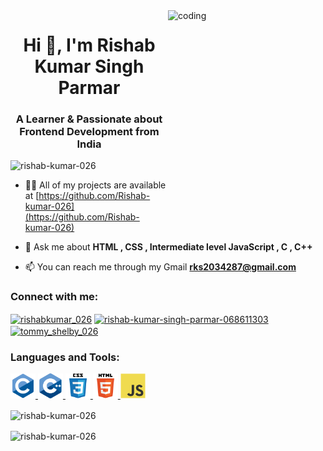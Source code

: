 <img align ="right" alt="coding" width="50%" height="350px" src="https://camo.githubusercontent.com/7de37139d0b4c1ce40865e799b446c0e963a3dd8fb68d239707237c40604fa3d/68747470733a2f2f63646e2e6472696262626c652e636f6d2f75736572732f3733303730332f73637265656e73686f74732f363538313234332f6176656e746f2e676966">
<h1 align="center">Hi 👋, I'm Rishab Kumar Singh Parmar</h1>
<h3 align="center">A Learner & Passionate about Frontend Development from India</h3>

<p align="left"> <img src="https://komarev.com/ghpvc/?username=rishab-kumar-026&label=Profile%20views&color=0e75b6&style=flat" alt="rishab-kumar-026" /> </p>

- 👨‍💻 All of my projects are available at [https://github.com/Rishab-kumar-026](https://github.com/Rishab-kumar-026)

- 💬 Ask me about **HTML , CSS , Intermediate level JavaScript , C , C++**

- 📫 You can reach me through my Gmail **rks2034287@gmail.com**

<h3 align="left">Connect with me:</h3>
<p align="left">
<a href="https://twitter.com/rishabkumar_026" target="blank"><img align="center" src="https://raw.githubusercontent.com/rahuldkjain/github-profile-readme-generator/master/src/images/icons/Social/twitter.svg" alt="rishabkumar_026" height="30" width="40" /></a>
<a href="https://linkedin.com/in/rishab-kumar-singh-parmar-068611303" target="blank"><img align="center" src="https://raw.githubusercontent.com/rahuldkjain/github-profile-readme-generator/master/src/images/icons/Social/linked-in-alt.svg" alt="rishab-kumar-singh-parmar-068611303" height="30" width="40" /></a>
<a href="https://instagram.com/tommy_shelby_026" target="blank"><img align="center" src="https://raw.githubusercontent.com/rahuldkjain/github-profile-readme-generator/master/src/images/icons/Social/instagram.svg" alt="tommy_shelby_026" height="30" width="40" /></a>
</p>

<h3 align="left">Languages and Tools:</h3>
<p align="left"> <a href="https://www.cprogramming.com/" target="_blank" rel="noreferrer"> <img src="https://raw.githubusercontent.com/devicons/devicon/master/icons/c/c-original.svg" alt="c" width="40" height="40"/> </a> <a href="https://www.w3schools.com/cpp/" target="_blank" rel="noreferrer"> <img src="https://raw.githubusercontent.com/devicons/devicon/master/icons/cplusplus/cplusplus-original.svg" alt="cplusplus" width="40" height="40"/> </a> <a href="https://www.w3schools.com/css/" target="_blank" rel="noreferrer"> <img src="https://raw.githubusercontent.com/devicons/devicon/master/icons/css3/css3-original-wordmark.svg" alt="css3" width="40" height="40"/> </a> <a href="https://www.w3.org/html/" target="_blank" rel="noreferrer"> <img src="https://raw.githubusercontent.com/devicons/devicon/master/icons/html5/html5-original-wordmark.svg" alt="html5" width="40" height="40"/> </a> <a href="https://developer.mozilla.org/en-US/docs/Web/JavaScript" target="_blank" rel="noreferrer"> <img src="https://raw.githubusercontent.com/devicons/devicon/master/icons/javascript/javascript-original.svg" alt="javascript" width="40" height="40"/> </a> </p>

<p><img align="center" src="https://github-readme-stats.vercel.app/api/top-langs?username=rishab-kumar-026&show_icons=true&locale=en&layout=compact" alt="rishab-kumar-026" /></p>

<p><img align="center" src="https://github-readme-streak-stats.herokuapp.com/?user=rishab-kumar-026&" alt="rishab-kumar-026" /></p>
